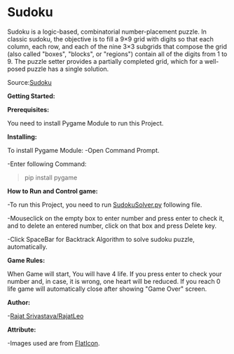 # **Sudoku**

Sudoku is a logic-based, combinatorial number-placement puzzle. In classic sudoku, the objective is to fill a 9×9 grid with digits so that each column, each row, and each of the nine 3×3 subgrids that compose the grid (also called "boxes", "blocks", or "regions") contain all of the digits from 1 to 9. The puzzle setter provides a partially completed grid, which for a well-posed puzzle has a single solution.

Source:[Sudoku](https://en.wikipedia.org/wiki/Sudoku)

**Getting Started:**

 **Prerequisites:**

You need to install Pygame Module to run this Project.

**Installing:**

To install Pygame Module:
-Open Command Prompt.

-Enter following Command:
>pip install pygame

**How to Run and Control game:**

-To run this Project, you need to run [SudokuSolver.py](https://github.com/RajatLeo/Sudoku-Solver/blob/master/SudokuSolver.py) following file.

-Mouseclick on the empty box to enter number and press enter to check it, and to delete an entered number, click on that box and press Delete key.

-Click SpaceBar for Backtrack Algorithm to solve sudoku puzzle, automatically.

**Game Rules:**

When Game will start, You will have 4 life. If you press enter to check your number and, in case, it is wrong, one heart will be reduced. If you reach 0 life game will automatically close after showing "Game Over" screen.

**Author:**

-[Rajat Srivastava/RajatLeo](https://github.com/RajatLeo)

**Attribute:**

-Images used are from [FlatIcon](https://flaticon.com).
